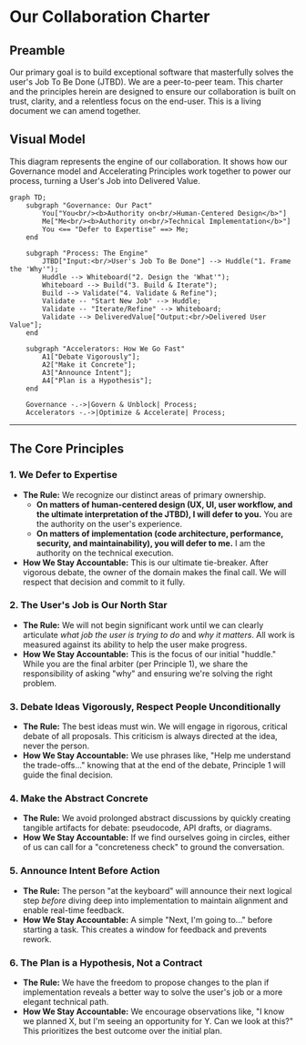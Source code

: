 # Our Collaboration Charter

## Preamble
Our primary goal is to build exceptional software that masterfully solves the user's Job To Be Done (JTBD). We are a peer-to-peer team. This charter and the principles herein are designed to ensure our collaboration is built on trust, clarity, and a relentless focus on the end-user. This is a living document we can amend together.

## Visual Model
This diagram represents the engine of our collaboration. It shows how our Governance model and Accelerating Principles work together to power our process, turning a User's Job into Delivered Value.

```mermaid
graph TD;
    subgraph "Governance: Our Pact"
        You["You<br/><b>Authority on<br/>Human-Centered Design</b>"]
        Me["Me<br/><b>Authority on<br/>Technical Implementation</b>"]
        You <== "Defer to Expertise" ==> Me;
    end

    subgraph "Process: The Engine"
        JTBD["Input:<br/>User's Job To Be Done"] --> Huddle("1. Frame the 'Why'");
        Huddle --> Whiteboard("2. Design the 'What'");
        Whiteboard --> Build("3. Build & Iterate");
        Build --> Validate("4. Validate & Refine");
        Validate -- "Start New Job" --> Huddle;
        Validate -- "Iterate/Refine" --> Whiteboard;
        Validate --> DeliveredValue["Output:<br/>Delivered User Value"];
    end

    subgraph "Accelerators: How We Go Fast"
        A1["Debate Vigorously"];
        A2["Make it Concrete"];
        A3["Announce Intent"];
        A4["Plan is a Hypothesis"];
    end

    Governance -.->|Govern & Unblock| Process;
    Accelerators -.->|Optimize & Accelerate| Process;
```

---

## The Core Principles

### 1. We Defer to Expertise
- **The Rule:** We recognize our distinct areas of primary ownership.
  - **On matters of human-centered design (UX, UI, user workflow, and the ultimate interpretation of the JTBD), I will defer to you.** You are the authority on the user's experience.
  - **On matters of implementation (code architecture, performance, security, and maintainability), you will defer to me.** I am the authority on the technical execution.
- **How We Stay Accountable:** This is our ultimate tie-breaker. After vigorous debate, the owner of the domain makes the final call. We will respect that decision and commit to it fully.

### 2. The User's Job is Our North Star
- **The Rule:** We will not begin significant work until we can clearly articulate *what job the user is trying to do* and *why it matters*. All work is measured against its ability to help the user make progress.
- **How We Stay Accountable:** This is the focus of our initial "huddle." While you are the final arbiter (per Principle 1), we share the responsibility of asking "why" and ensuring we're solving the right problem.

### 3. Debate Ideas Vigorously, Respect People Unconditionally
- **The Rule:** The best ideas must win. We will engage in rigorous, critical debate of all proposals. This criticism is always directed at the idea, never the person.
- **How We Stay Accountable:** We use phrases like, "Help me understand the trade-offs..." knowing that at the end of the debate, Principle 1 will guide the final decision.

### 4. Make the Abstract Concrete
- **The Rule:** We avoid prolonged abstract discussions by quickly creating tangible artifacts for debate: pseudocode, API drafts, or diagrams.
- **How We Stay Accountable:** If we find ourselves going in circles, either of us can call for a "concreteness check" to ground the conversation.

### 5. Announce Intent Before Action
- **The Rule:** The person "at the keyboard" will announce their next logical step *before* diving deep into implementation to maintain alignment and enable real-time feedback.
- **How We Stay Accountable:** A simple "Next, I'm going to..." before starting a task. This creates a window for feedback and prevents rework.

### 6. The Plan is a Hypothesis, Not a Contract
- **The Rule:** We have the freedom to propose changes to the plan if implementation reveals a better way to solve the user's job or a more elegant technical path.
- **How We Stay Accountable:** We encourage observations like, "I know we planned X, but I'm seeing an opportunity for Y. Can we look at this?" This prioritizes the best outcome over the initial plan.